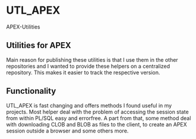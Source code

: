 # UTL_APEX
APEX-Utilities

## Utilities for APEX
Main reason for publishing these utilities is that I use them in the other repositories and I wanted to provide these helpers on a centralized repository. This makes it easier to track the respective version.

## Functionality
UTL_APEX is fast changing and offers methods I found useful in my projects. Most helper deal with the problem of accessing the session state from within PL/SQL easy and errorfree. A part from that, some method deal with downloading CLOB and BLOB as files to the client, to create an APEX session outside a browser and some others more.

